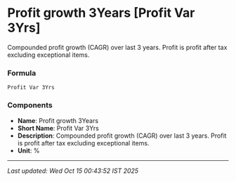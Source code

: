# Profit growth 3Years [Profit Var 3Yrs]
Compounded profit growth (CAGR) over last 3 years. Profit is profit after tax excluding exceptional items.

### Formula
```text
Profit Var 3Yrs
```


### Components
- **Name**: Profit growth 3Years
- **Short Name**: Profit Var 3Yrs
- **Description**: Compounded profit growth (CAGR) over last 3 years. Profit is profit after tax excluding exceptional items.
- **Unit**: %

---
*Last updated: Wed Oct 15 00:43:52 IST 2025*
